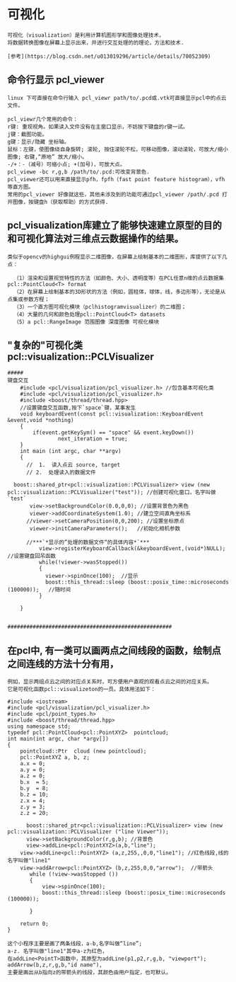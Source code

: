 # 可视化

    可视化（visualization）是利用计算机图形学和图像处理技术，
    将数据转换图像在屏幕上显示出来，并进行交互处理的的理论，方法和技术.

    [参考](https://blog.csdn.net/u013019296/article/details/70052309)

## 命令行显示 pcl_viewer

    linux 下可直接在命令行输入 pcl_viewr path/to/.pcd或.vtk可直接显示pcl中的点云文件。

    pcl_viewr几个常用的命令：
    r键: 重现视角。如果读入文件没有在主窗口显示，不妨按下键盘的r键一试。
    j键：截图功能。
    g键：显示/隐藏 坐标轴。
    鼠标：左键，使图像绕自身旋转; 滚轮, 按住滚轮不松，可移动图像，滚动滚轮，可放大/缩小 图像; 右键,“原地” 放大/缩小。
    -/+：-（减号）可缩小点; +(加号)，可放大点。
    pcl_viewe -bc r,g,b /path/to/.pcd:可改变背景色.
    pcl_viewer还可以用来直接显示pfh，fpfh（fast point feature histogram），vfh等直方图。
    常用的pcl_viewer 好像就这些，其他未涉及到的功能可通过pcl_viewer /path/.pcd 打开图像，按键盘h（获取帮助）的方式获得.

## pcl_visualization库建立了能够快速建立原型的目的和可视化算法对三维点云数据操作的结果。
    类似于opencv的highgui例程显示二维图像，在屏幕上绘制基本的二维图形，库提供了以下几点：

      （1）渲染和设置视觉特性的方法（如颜色、大小、透明度等）在PCL任意n维的点云数据集 pcl::PointCloud<T> format
      （2）在屏幕上绘制基本的3D形状的方法（例如，圆柱体，球体，线，多边形等），无论是从点集或参数方程；
      （3）一个直方图可视化模块（pclhistogramvisualizer）的二维图；
      （4）大量的几何和颜色处理pcl::PointCloud<T> datasets
      （5）a pcl::RangeImage 范围图像 深度图像 可视化模块




## "复杂的"可视化类  pcl::visualization::PCLVisualizer
    #####
    键盘交互
        #include <pcl/visualization/pcl_visualizer.h> //包含基本可视化类
        #include <pcl/visualization/pcl_visualizer.h>
        #include <boost/thread/thread.hpp>
        //设置键盘交互函数,按下`space`键，某事发生
        void keyboardEvent(const pcl::visualization::KeyboardEvent &event,void *nothing)
        {
            if(event.getKeySym() == "space" && event.keyDown())
                    next_iteration = true;
        }
        int main (int argc, char **argv)
        {
          //  1.  读入点云 source, target    
          // 2.  处理读入的数据文件

      boost::shared_ptr<pcl::visualization::PCLVisualizer> view (new pcl::visualization::PCLVisualizer("test")); //创建可视化窗口，名字叫做`test`
           view->setBackgroundColor(0.0,0,0); //设置背景色为黑色
           viewer->addCoordinateSystem(1.0); //建立空间直角坐标系
          //viewer->setCameraPosition(0,0,200); //设置坐标原点
           viewer->initCameraParameters();   //初始化相机参数

          //***`*显示的”处理的数据文件“的具体内容*`***
              view->registerKeyboardCallback(&keyboardEvent,(void*)NULL);  //设置键盘回吊函数
              while(!viewer->wasStopped())
              {
                viewer->spinOnce(100);  //显示
                boost::this_thread::sleep (boost::posix_time::microseconds (100000));   //随时间
              }

        }


    ####################################################
##  在pcl中, 有一类可以画两点之间线段的函数，绘制点之间连线的方法十分有用，
    例如，显示两组点云之间的对应点关系时，可方便用户直观的观看点云之间的对应关系。
    它是可视化函数pcl::visualizeton的一员。具体用法如下：

    #include <iostream>
    #include <pcl/visualization/pcl_visualizer.h>
    #include <pcl/point_types.h>
    #include <boost/thread/thread.hpp>
    using namespace std;    
    typedef pcl::PointCloud<pcl::PointXYZ>  pointcloud;
    int main(int argc, char *argv[])
    {
        pointcloud::Ptr  cloud (new pointcloud);
        pcl::PointXYZ a, b, z;
        a.x = 0;
        a.y = 0;
        a.z = 0;
        b.x  = 5;
        b.y  = 8;
        b.z = 10;
        z.x = 4;
        z.y = 3;
        z.z = 20;

          boost::shared_ptr<pcl::visualization::PCLVisualizer> view (new pcl::visualization::PCLVisualizer ("line Viewer"));
          view->setBackgroundColor(r,g,b); //背景色
          view->addLine<pcl::PointXYZ>(a,b,"line");
        view->addLine<pcl::PointXYZ> (a,z,255,,0,0,"line1"); //红色线段,线的名字叫做"line1"
        view->addArrow<pcl::PointXYZ> (b,z,255,0,0,"arrow");  //带箭头
           while (!view->wasStopped ())
           {
               view->spinOnce(100);
               boost::this_thread::sleep (boost::posix_time::microseconds (100000));

           }

        return 0;
    }
    
    这个小程序主要是画了两条线段，a-b,名字叫做“line”; 
    a-z. 名字叫做"line1"其中a-z为红色，
    在addLine<PointT>函数中，其原型为addLine(p1,p2,r,g,b, "viewport");
    addArrow(b,z,r,g,b,"id name"), 
    主要是画出从b指向z的带箭头的线段，其颜色由用户指定，也可默认。


